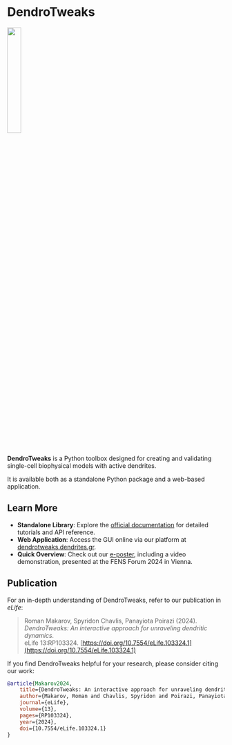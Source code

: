 # DendroTweaks

<img src="https://dendrotweaks.readthedocs.io/en/latest/_static/logo.png" width="25%">
<p>

**DendroTweaks** is a Python toolbox designed for creating and validating single-cell biophysical models with active dendrites. 

It is available both as a standalone Python package and a web-based application.

## Learn More

- **Standalone Library**: Explore the [official documentation](https://dendrotweaks.readthedocs.io/en/latest/index.html) for detailed tutorials and API reference.
- **Web Application**: Access the GUI online via our platform at [dendrotweaks.dendrites.gr](https://dendrotweaks.dendrites.gr).
- **Quick Overview**: Check out our [e-poster](https://doi.org/10.57736/abba-7149), including a video demonstration, presented at the FENS Forum 2024 in Vienna.

## Publication

For an in-depth understanding of DendroTweaks, refer to our publication in *eLife*:

> Roman Makarov, Spyridon Chavlis, Panayiota Poirazi (2024).  
> *DendroTweaks: An interactive approach for unraveling dendritic dynamics.*  
> eLife 13:RP103324. [https://doi.org/10.7554/eLife.103324.1](https://doi.org/10.7554/eLife.103324.1)

If you find DendroTweaks helpful for your research, please consider citing our work:

```bibtex
@article{Makarov2024,
    title={DendroTweaks: An interactive approach for unraveling dendritic dynamics},
    author={Makarov, Roman and Chavlis, Spyridon and Poirazi, Panayiota},
    journal={eLife},
    volume={13},
    pages={RP103324},
    year={2024},
    doi={10.7554/eLife.103324.1}
}
```